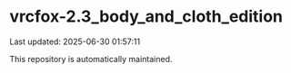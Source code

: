 # vrcfox-2.3_body_and_cloth_edition

Last updated: 2025-06-30 01:57:11

This repository is automatically maintained.
